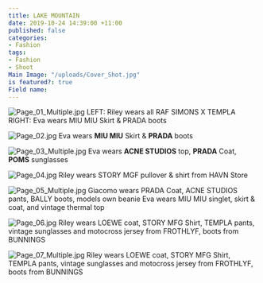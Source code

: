 ```yaml
---
title: LAKE MOUNTAIN
date: 2019-10-24 14:39:00 +11:00
published: false
categories:
- Fashion
tags:
- Fashion
- Shoot
Main Image: "/uploads/Cover_Shot.jpg"
is featured?: true
Field name: 
---
```


![Page_01_Multiple.jpg](/uploads/Page_01_Multiple.jpg)
LEFT: Riley wears all RAF SIMONS X TEMPLA                                        RIGHT: Eva wears MIU MIU Skirt & PRADA boots 

![Page_02.jpg](/uploads/Page_02.jpg)
Eva wears **MIU MIU** Skirt & **PRADA** boots 

![Page_03_Multiple.jpg](/uploads/Page_03_Multiple.jpg)
Eva wears **ACNE STUDIOS** top, **PRADA** Coat, **POMS** sunglasses

![Page_04.jpg](/uploads/Page_04.jpg)
Riley wears STORY MGF pullover & shirt from HAVN Store 

![Page_05_Multiple.jpg](/uploads/Page_05_Multiple.jpg)
Giacomo wears PRADA Coat, ACNE STUDIOS pants, BALLY boots, models own beanie
Eva wears MIU MIU singlet, skirt & coat, and vintage thermal top 

![Page_06.jpg](/uploads/Page_06.jpg)
Riley wears LOEWE coat, STORY MFG Shirt, TEMPLA pants, vintage sunglasses and motocross jersey from FROTHLYF, boots from BUNNINGS

![Page_07_Multiple.jpg](/uploads/Page_07_Multiple.jpg)
Riley wears LOEWE coat, STORY MFG Shirt, TEMPLA pants, vintage sunglasses and motocross jersey from FROTHLYF, boots from BUNNINGS
